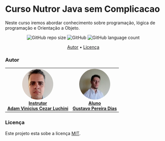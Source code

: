 # Curso Nutror Java sem Complicacao
Neste curso iremos abordar conhecimento sobre programação, lógica de programação e Orientação a Objeto.

<p align="center">
	<img alt="GitHub repo size" src="https://img.shields.io/github/repo-size/gpd38/cursoNutrorJavaSemComplicacao">
	<img alt="GitHub" src="https://img.shields.io/github/license/gpd38/cursoNutrorJavaSemComplicacao">
	<img alt="GitHub language count" src="https://img.shields.io/github/languages/count/gpd38/cursoNutrorJavaSemComplicacao">
</p>

<p align="center">
	<a href="#Autor">Autor</a> •
	<a href="#Licença">Licença</a>
</p>

### Autor

<table>
	<tr>
		<td align="center">
			<a href="https://www.linkedin.com/in/adamviniciusqa/">
				<img style="border-radius: 50%;" src="https://raw.githubusercontent.com/gpd38/cursoNutrorAutomacaoWeb/master/img/adam.png" width="100px;" alt=""/>
				<br /><b>Instrutor<br>Adam Vinicius Cezar Luchini</b>
			</a>
			<br />
		</td>
		<td align="center">
			<a href="https://www.linkedin.com/in/gustavopereiradias">
				<img style="border-radius: 50%;" src="https://raw.githubusercontent.com/gpd38/cursoNutrorAutomacaoWeb/master/img/gustavo.png" width="100px;" alt=""/>
				<br /><b>Aluno<br>Gustavo Pereira Dias</b>
			</a>
			<br />
		</td>
	</tr>
</table>


### Licença

Este projeto esta sobe a licença [MIT](./LICENSE).
